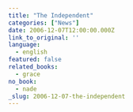 ```yaml
---
title: "The Independent"
categories: ["News"]
date: 2006-12-07T12:00:00.000Z
link_to_original: ''
language:
  - english
featured: false
related_books:
  - grace
no_book:
  - nade
_slug: 2006-12-07-the-independent
---
```

